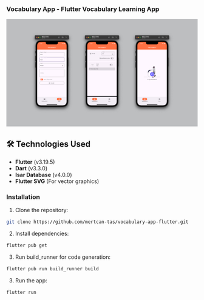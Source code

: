 ### Vocabulary App - Flutter Vocabulary Learning App

<p align="center">
	<img src="assets/preview/preview.jpg"/>
</p>

## 🛠️ Technologies Used

- **Flutter** (v3.19.5)
- **Dart** (v3.3.0)
- **Isar Database** (v4.0.0)
- **Flutter SVG** (For vector graphics)

### Installation
1. Clone the repository:
```sh
git clone https://github.com/mertcan-tas/vocabulary-app-flutter.git
```

2. Install dependencies:
```sh
flutter pub get
```

3. Run build_runner for code generation:
```sh
flutter pub run build_runner build
```

3. Run the app:
```sh
flutter run
```


